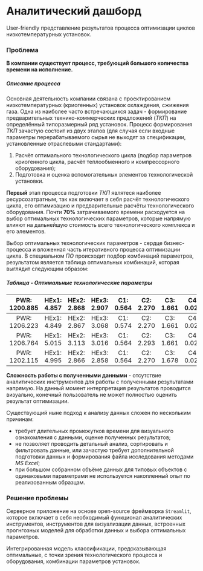# Аналитический дашборд

User-friendly представление результатов процесса оптимизации циклов низкотемпературных установок.

### Проблема
**В компании существует процесс, требующий большого количества времени на исполнение.**

##### Описание процесса
Основная деятельность компании связана с проектированием низкотемпературных (криогенных) установок охлаждения, сжижения газа. Одна из наиболее часто встречающихся задач - формирование предварительных технико-коммерческих предложений (*ТКП*) на определённый типоразмерный ряд установок. Процесс формирования *ТКП* зачастую состоит из двух этапов (для случая если входные параметры перерабатываемого сырья не выходят за спецификации, установленные отраслевыми стандартами): 
1. Расчёт оптимального технологического цикла (подбор параметров криогенного цикла, расчёт теплообменного и компрессорного оборудования);
2. Подготовка и оценка вспомогательных элементов технологической установки.

**Первый** этап процесса подготовки *ТКП* являтеся наиболее ресурсозатратным, так как включает в себя расчёт технологического цикла, его оптимизацию и предварительные расчёты технологического оборудования. Почти **70%** затрачиваемого времени расходуется на выбор оптимальных технологических параметров, которые напрямую влияют на дальнейшую стоимость всего технологического комплекса и его элементов.

Выбор оптимальных технологических параметров - сердце бизнес-процесса и вложенная часть итеративного процесса оптимизации цикла. В специальном *ПО* происходит подбор комбинаций параметров, результатом является таблица оптимальных комбинаций, которая выглядит следующим образом:

##### Таблица - Оптимальные технологические параметры
| PWR: 1200.885 | HEx1: 4.857 | HEx2: 2.868 | HEx3: 2.907 | C1: 0.564 | C2: 2.270 | C3: 1.661 | C4: 0.026 | C6: 0.502 | C7: 2.484 | T1: -16.233 | T2: -64.621 | P1: 411.900 | P2: 2285.000 |
|:-------------:|:-----------:|:-----------:|:-----------:|:---------:|:---------:|:---------:|:---------:|:---------:|:---------:|:-----------:|:-----------:|:-----------:|:------------:|
| PWR: 1206.223 | HEx1: 4.849 | HEx2: 2.867 | HEx3: 3.068 | C1: 0.574 | C2: 2.270 | C3: 1.661 | C4: 0.026 | C6: 0.502 | C7: 2.484 | T1: -16.233 | T2: -64.621 | P1: 411.900 | P2: 2285.000 |
| PWR: 1206.764 | HEx1: 5.015 | HEx2: 3.113 | HEx3: 3.016 | C1: 0.564 | C2: 2.293 | C3: 1.661 | C4: 0.026 | C6: 0.502 | C7: 2.484 | T1: -16.233 | T2: -64.621 | P1: 411.900 | P2: 2285.000 |
| PWR: 1202.115 | HEx1: 4.995 | HEx2: 2.866 | HEx3: 2.858 | C1: 0.564 | C2: 2.270 | C3: 1.678 | C4: 0.026 | C6: 0.502 | C7: 2.484 | T1: -16.233 | T2: -64.621 | P1: 411.900 | P2: 2285.000 |

**Сложность работы с полученными данными** - отсутствие аналитических инструментов для работы с полученными результатами напрямую. 
На данный момент интерпретация результатов проводится визуально, конечный пользователь не может полностью оценить результат оптимизации.

Существующий ныне подход к анализу данных сложен по нескольким причинам:
- требует длительных промежутков времени для визуального ознакомления с данными, оценке полученных результатов;
- не позволяет проводить детальный анализ, сортировать и фильтровать данные, или зачастую требует дополнительной подготовки данных и формирования файла исследования методами *MS Excel*;
- при большом собранном объёме данных для типовых объектов с одинаковыми параметрами не используется накопленный опыт по реализованным образцам.

### Решение проблемы

Серверное приложение на основе open-source фреймворка `Streamlit`, которое включает в себя необходимый функционал аналитических инструментов, инструментов для визуализации данных, встроенных прогнгозных моделей для обработки данных и выбора оптимальных параметров. 

Интегрированная модель классификации, предсказывающая оптимальные, с точки зрения технологического процесса и оборудования, комбинации параметров установок.
